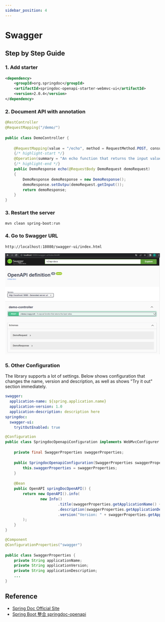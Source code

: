 ```yaml
---
sidebar_position: 4
---
```


# Swagger

## Step by Step Guide

### 1. Add starter

```xml title="pom.xml"
<dependency>
    <groupId>org.springdoc</groupId>
    <artifactId>springdoc-openapi-starter-webmvc-ui</artifactId>
    <version>2.0.4</version>
</dependency>
```

### 2. Document API with annotation

```java title="org.irushu.demo.web.controller.DemoController" showLineNumbers
@RestController
@RequestMapping("/demo/")

public class DemoController {

    @RequestMapping(value = "/echo", method = RequestMethod.POST, consumes = MediaType.APPLICATION_JSON_VALUE, produces = MediaType.APPLICATION_JSON_VALUE)
    {/* highlight-start */}
    @Operation(summary = "An echo function that returns the input value.", description = "The value in output is the same as the value in input.")
    {/* highlight-end */}
    public DemoResponse echo(@RequestBody DemoRequest demoRequest)
    {
        DemoResponse demoResponse = new DemoResponse();
        demoResponse.setOutpu(demoRequest.getInput());
        return demoResponse;
    }
}
```

### 3. Restart the server

```shell
mvn clean spring-boot:run
```

### 4.  Go to Swagger URL

```
http://localhost:18080/swagger-ui/index.html
```

![springdoc 1](/img/springboot/springdoc-swagger-1.PNG)

### 5. Other Configuration

The library supports a lot of settings. Below shows configuration that changes the name, version and description, as well as shows "Try it out" section immediately. 

```yaml title=application.yml
swagger:
  application-name: ${spring.application.name}
  application-version: 1.0
  application-description: description here
springdoc:
  swagger-ui:
    tryitOutEnabled: true
```

```java title=SpringdocOpenapiConfiguration.java showLineNumbers
@Configuration
public class SpringdocOpenapiConfiguration implements WebMvcConfigurer {

    private final SwaggerProperties swaggerProperties;

    public SpringdocOpenapiConfiguration(SwaggerProperties swaggerProperties) {
        this.swaggerProperties = swaggerProperties;
    }

    @Bean
    public OpenAPI springDocOpenAPI() {
        return new OpenAPI().info(
                new Info()
                        .title(swaggerProperties.getApplicationName() + " API Documentation")
                        .description(swaggerProperties.getApplicationDescription())
                        .version("Version: " + swaggerProperties.getApplicationVersion())
        );
    }
}
```

```java title=SwaggerProperties.java showLineNumbers
@Component
@ConfigurationProperties("swagger")

public class SwaggerProperties {
    private String applicationName;
    private String applicationVersion;
    private String applicationDescription;
    ...
}
```

## Reference

- [Spring Doc Official Site](https://springdoc.org/v2/)
- [Spring Boot 整合 springdoc-openapi](https://blog.csdn.net/wangzhihao1994/article/details/108408595)